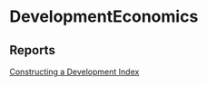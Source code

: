 # DevelopmentEconomics

## Reports
[Constructing a Development Index](https://github.com/DocSynaptogenesis/Development-Economics/blob/master/HW/HW1.md)
